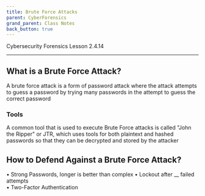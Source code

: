```yaml
---
title: Brute Force Attacks 
parent: CyberForensics 
grand_parent: Class Notes
back_button: true
---
```

Cybersecurity Forensics Lesson 2.4.14
___
## What is a Brute Force Attack?  
A brute force attack is a form of password attack where the attack attempts to guess a password by trying many passwords in the attempt to guess the correct password  

### Tools
A common tool that is used to execute Brute Force attacks is called "John the Ripper" or JTR, which uses tools for both plaintext and hashed passwords so that they can be decrypted and stored by the attacker

## How to Defend Against a Brute Force Attack?  
• Strong Passwords, longer is better than complex
• Lockout after __ failed attempts  
• Two-Factor Authentication  
